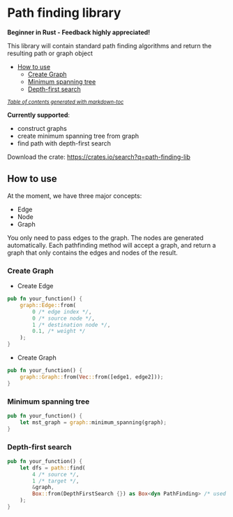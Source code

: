 # Path finding library
<b>Beginner in Rust - Feedback highly appreciated!</b>

This library will contain standard path finding algorithms and return the resulting path or graph object

- [How to use](#how-to-use)
    * [Create Graph](#create-graph)
    * [Minimum spanning tree](#minimum-spanning-tree)
    * [Depth-first search](#depth-first-search)

<small><i><a href='http://ecotrust-canada.github.io/markdown-toc/'>Table of contents generated with markdown-toc</a></i></small>

<b>Currently supported</b>:
- construct graphs
- create minimum spanning tree from graph
- find path with depth-first search

Download the crate: https://crates.io/search?q=path-finding-lib

## How to use
At the moment, we have three major concepts:
- Edge
- Node
- Graph

You only need to pass edges to the graph. The nodes are generated automatically. Each pathfinding method will accept a graph,
and return a graph that only contains the edges and nodes of the result.

### Create Graph

- Create Edge

```rust
pub fn your_function() {
    graph::Edge::from(
        0 /* edge index */,
        0 /* source node */,
        1 /* destination node */,
        0.1, /* weight */
    );
}
```

- Create Graph

```rust
pub fn your_function() {
    graph::Graph::from(Vec::from([edge1, edge2]));
}
```

### Minimum spanning tree
```rust
pub fn your_function() {
    let mst_graph = graph::minimum_spanning(graph);
}
```

### Depth-first search
```rust
pub fn your_function() {
    let dfs = path::find(
        4 /* source */, 
        1 /* target */, 
        &graph, 
        Box::from(DepthFirstSearch {}) as Box<dyn PathFinding> /* used algorithm */
    );
}
```